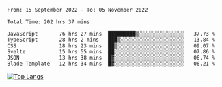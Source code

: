 <!--START_SECTION:waka-->

```text
From: 15 September 2022 - To: 05 November 2022

Total Time: 202 hrs 37 mins

JavaScript       76 hrs 27 mins  █████████▒░░░░░░░░░░░░░░░   37.73 %
TypeScript       28 hrs 2 mins   ███▒░░░░░░░░░░░░░░░░░░░░░   13.84 %
CSS              18 hrs 23 mins  ██▒░░░░░░░░░░░░░░░░░░░░░░   09.07 %
Svelte           15 hrs 55 mins  ██░░░░░░░░░░░░░░░░░░░░░░░   07.86 %
JSON             13 hrs 38 mins  █▓░░░░░░░░░░░░░░░░░░░░░░░   06.74 %
Blade Template   12 hrs 34 mins  █▓░░░░░░░░░░░░░░░░░░░░░░░   06.21 %
```

<!--END_SECTION:waka-->

[![Top Langs](https://github-readme-stats.vercel.app/api/top-langs/?username=mikhael7&layout=compact&theme=rose_pine)](https://github.com/anuraghazra/github-readme-stats)

<!--
**mikhael7/mikhael7** is a ✨ _special_ ✨ repository because its `README.md` (this file) appears on your GitHub profile.

Here are some ideas to get you started:

- 🔭 I’m currently working on ...
- 🌱 I’m currently learning ...
- 👯 I’m looking to collaborate on ...
- 🤔 I’m looking for help with ...
- 💬 Ask me about ...
- 📫 How to reach me: ...
- 😄 Pronouns: ...
- ⚡ Fun fact: ...
-->


